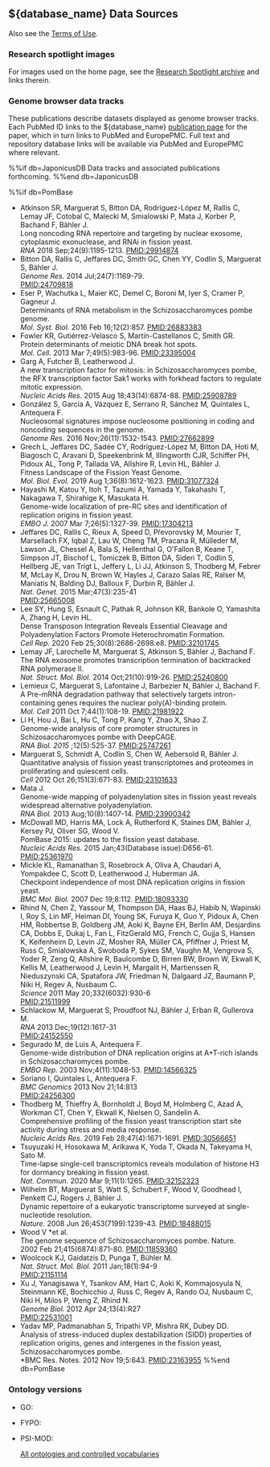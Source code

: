 ## ${database_name} Data Sources

Also see the [Terms of Use](about/terms-of-use).

### Research spotlight images

For images used on the home page, see the [Research Spotlight archive](archive/spotlight)
and links therein.

### Genome browser data tracks

These publications describe datasets displayed as genome browser
tracks. Each PubMed ID links to the ${database_name} [publication page](documentation/publication-page)
for the paper, which in turn links to PubMed and EuropePMC. Full text
and repository database links will be available via PubMed and
EuropePMC where relevant.

%%if db=JaponicusDB
Data tracks and associated publications forthcoming.
%%end db=JaponicusDB

%%if db=PomBase
  - Atkinson SR, Marguerat S, Bitton DA, Rodríguez-López M, Rallis C, Lemay JF, Cotobal C, Malecki M, Smialowski P, Mata J, Korber P, Bachand F, Bähler J.\
    Long noncoding RNA repertoire and targeting by nuclear exosome, cytoplasmic exonuclease, and RNAi in fission yeast.\
    *RNA* 2018 Sep;24(9):1195-1213. [PMID:29914874](/reference/PMID:29914874)
  - Bitton DA, Rallis C, Jeffares DC, Smith GC, Chen YY, Codlin S, Marguerat S, Bähler J.\
    *Genome Res.* 2014 Jul;24(7):1169-79.\
    [PMID:24709818](reference/PMID:24709818)
  - Eser P, Wachutka L, Maier KC, Demel C, Boroni M, Iyer S, Cramer P, Gagneur J.\
    Determinants of RNA metabolism in the Schizosaccharomyces pombe genome.\
    *Mol. Syst. Biol.* 2016 Feb 16;12(2):857. [PMID:26883383](/reference/PMID:26883383)
  - Fowler KR, Gutiérrez-Velasco S, Martín-Castellanos C, Smith GR.\
    Protein determinants of meiotic DNA break hot spots.\
    *Mol. Cell.* 2013 Mar 7;49(5):983-96. [PMID:23395004](/reference/PMID:23395004)
  - Garg A, Futcher B, Leatherwood J.\
    A new transcription factor for mitosis: in Schizosaccharomyces pombe, the RFX transcription factor Sak1 works with forkhead factors to regulate mitotic expression.\
    *Nucleic Acids Res.* 2015 Aug 18;43(14):6874-88. [PMID:25908789](/reference/PMID:25908789)
  - González S, García A, Vázquez E, Serrano R, Sánchez M, Quintales L, Antequera F.\
    Nucleosomal signatures impose nucleosome positioning in coding and noncoding sequences in the genome.\
    *Genome Res.* 2016 Nov;26(11):1532-1543. [PMID:27662899](/reference/PMID:27662899)
  - Grech L, Jeffares DC, Sadée CY, Rodríguez-López M, Bitton DA, Hoti M, Biagosch C, Aravani D, Speekenbrink M, Illingworth CJR, Schiffer PH, Pidoux AL, Tong P, Tallada VA, Allshire R, Levin HL, Bähler J.\
    Fitness Landscape of the Fission Yeast Genome.\
    *Mol. Biol. Evol.* 2019 Aug 1;36(8):1612-1623. [PMID:31077324](/reference/PMID:31077324)
  - Hayashi M, Katou Y, Itoh T, Tazumi A, Yamada Y, Takahashi T, Nakagawa T, Shirahige K, Masukata H.\
    Genome-wide localization of pre-RC sites and identification of replication origins in fission yeast.\
    *EMBO J.* 2007 Mar 7;26(5):1327-39. [PMID:17304213](/reference/PMID:17304213)
  - Jeffares DC, Rallis C, Rieux A, Speed D, Převorovský M, Mourier T, Marsellach FX, Iqbal Z, Lau W, Cheng TM, Pracana R, Mülleder M, Lawson JL, Chessel A, Bala S, Hellenthal G, O'Fallon B, Keane T, Simpson JT, Bischof L, Tomiczek B, Bitton DA, Sideri T, Codlin S, Hellberg JE, van Trigt L, Jeffery L, Li JJ, Atkinson S, Thodberg M, Febrer M, McLay K, Drou N, Brown W, Hayles J, Carazo Salas RE, Ralser M, Maniatis N, Balding DJ, Balloux F, Durbin R, Bähler J.\
    *Nat. Genet.* 2015 Mar;47(3):235-41\
    [PMID:25665008](reference/PMID:25665008)
  - Lee SY, Hung S, Esnault C, Pathak R, Johnson KR, Bankole O, Yamashita A, Zhang H, Levin HL.\
    Dense Transposon Integration Reveals Essential Cleavage and Polyadenylation Factors Promote Heterochromatin Formation.\
    *Cell Rep.* 2020 Feb 25;30(8):2686-2698.e8. [PMID:32101745](/reference/PMID:32101745)
  - Lemay JF, Larochelle M, Marguerat S, Atkinson S, Bähler J, Bachand F.\
    The RNA exosome promotes transcription termination of backtracked RNA polymerase II.\
    *Nat. Struct. Mol. Biol.* 2014 Oct;21(10):919-26. [PMID:25240800](/reference/PMID:25240800)
  - Lemieux C, Marguerat S, Lafontaine J, Barbezier N, Bähler J, Bachand F.\
    A Pre-mRNA degradation pathway that selectively targets intron-containing genes requires the nuclear poly(A)-binding protein.\
    *Mol. Cell* 2011 Oct 7;44(1):108-19. [PMID:21981922](/reference/PMID:21981922)
  - Li H, Hou J, Bai L, Hu C, Tong P, Kang Y, Zhao X, Shao Z.\
    Genome-wide analysis of core promoter structures in Schizosaccharomyces pombe with DeepCAGE.\
    *RNA Biol. 2015* ;12(5):525-37. [PMID:25747261](/reference/PMID:25747261)
  - Marguerat S, Schmidt A, Codlin S, Chen W, Aebersold R, Bähler J.\
    Quantitative analysis of fission yeast transcriptomes and proteomes in proliferating and quiescent cells.\
    *Cell* 2012 Oct 26;151(3):671-83. [PMID:23101633](/reference/PMID:23101633)
  - Mata J.\
    Genome-wide mapping of polyadenylation sites in fission yeast reveals widespread alternative polyadenylation.\
    *RNA Biol.* 2013 Aug;10(8):1407-14. [PMID:23900342](/reference/PMID:23900342)
  - McDowall MD, Harris MA, Lock A, Rutherford K, Staines DM, Bähler J, Kersey PJ, Oliver SG, Wood V.\
    PomBase 2015: updates to the fission yeast database.\
    *Nucleic Acids Res.* 2015 Jan;43(Database issue):D656-61. [PMID:25361970](/reference/PMID:25361970)
  - Mickle KL, Ramanathan S, Rosebrock A, Oliva A, Chaudari A, Yompakdee C, Scott D, Leatherwood J, Huberman JA.\
    Checkpoint independence of most DNA replication origins in fission yeast.\
    *BMC Mol. Biol.* 2007 Dec 19;8:112. [PMID:18093330](/reference/PMID:18093330)
  - Rhind N, Chen Z, Yassour M, Thompson DA, Haas BJ, Habib N, Wapinski I, Roy S, Lin MF, Heiman DI, Young SK, Furuya K, Guo Y, Pidoux A, Chen HM, Robbertse B, Goldberg JM, Aoki K, Bayne EH, Berlin AM, Desjardins CA, Dobbs E, Dukaj L, Fan L, FitzGerald MG, French C, Gujja S, Hansen K, Keifenheim D, Levin JZ, Mosher RA, Müller CA, Pfiffner J, Priest M, Russ C, Smialowska A, Swoboda P, Sykes SM, Vaughn M, Vengrova S, Yoder R, Zeng Q, Allshire R, Baulcombe D, Birren BW, Brown W, Ekwall K, Kellis M, Leatherwood J, Levin H, Margalit H, Martienssen R, Nieduszynski CA, Spatafora JW, Friedman N, Dalgaard JZ, Baumann P, Niki H, Regev A, Nusbaum C.\
    *Science* 2011 May 20;332(6032):930-6\
    [PMID:21511999](reference/PMID:21511999)
  - Schlackow M, Marguerat S, Proudfoot NJ, Bähler J, Erban R, Gullerova M.\
    *RNA* 2013 Dec;19(12):1617-31\
    [PMID:24152550](reference/PMID:24152550)
  - Segurado M, de Luis A, Antequera F.\
    Genome-wide distribution of DNA replication origins at A+T-rich islands in Schizosaccharomyces pombe.\
    *EMBO Rep.* 2003 Nov;4(11):1048-53. [PMID:14566325](/reference/PMID:14566325)
  - Soriano I, Quintales L, Antequera F.\
    *BMC Genomics* 2013 Nov 21;14:813\
    [PMID:24256300](reference/PMID:24256300)
  - Thodberg M, Thieffry A, Bornholdt J, Boyd M, Holmberg C, Azad A, Workman CT, Chen Y, Ekwall K, Nielsen O, Sandelin A.\
    Comprehensive profiling of the fission yeast transcription start site activity during stress and media response.\
    *Nucleic Acids Res.* 2019 Feb 28;47(4):1671-1691. [PMID:30566651](/reference/PMID:30566651)
  - Tsuyuzaki H, Hosokawa M, Arikawa K, Yoda T, Okada N, Takeyama H, Sato M.\
    Time-lapse single-cell transcriptomics reveals modulation of histone H3 for dormancy breaking in fission yeast.\
    *Nat. Commun.* 2020 Mar 9;11(1):1265. [PMID:32152323](/reference/PMID:32152323)
  - Wilhelm BT, Marguerat S, Watt S, Schubert F, Wood V, Goodhead I, Penkett CJ, Rogers J, Bähler J.\
    Dynamic repertoire of a eukaryotic transcriptome surveyed at single-nucleotide resolution.\
    *Nature.* 2008 Jun 26;453(7199):1239-43. [PMID:18488015](/reference/PMID:18488015)
  - Wood V *et al.\
    The genome sequence of Schizosaccharomyces pombe. Nature.\
    2002 Feb 21;415(6874):871-80. [PMID:11859360](/reference/PMID:11859360)
  - Woolcock KJ, Gaidatzis D, Punga T, Bühler M.\
    *Nat. Struct. Mol. Biol.* 2011 Jan;18(1):94-9\
    [PMID:21151114](reference/PMID:21151114)
  - Xu J, Yanagisawa Y, Tsankov AM, Hart C, Aoki K, Kommajosyula N, Steinmann KE, Bochicchio J, Russ C, Regev A, Rando OJ, Nusbaum C, Niki H, Milos P, Weng Z, Rhind N.\
    *Genome Biol.* 2012 Apr 24;13(4):R27\
    [PMID:22531001](reference/PMID:22531001)
  - Yadav MP, Padmanabhan S, Tripathi VP, Mishra RK, Dubey DD.\
    Analysis of stress-induced duplex destabilization (SIDD) properties of replication origins, genes and intergenes in the fission yeast, Schizosaccharomyces pombe.\
    *BMC Res. Notes. 2012 Nov 19;5:643. [PMID:23163955](/reference/PMID:23163955)
%%end db=PomBase

### Ontology versions

- GO: <app-cv-version cvName="molecular_function"></app-cv-version>
- FYPO: <app-cv-version cvName="fission_yeast_phenotype"></app-cv-version>
- PSI-MOD: <app-cv-version cvName="PSI-MOD"></app-cv-version>

  [All ontologies and controlled vocabularies](/internal-details)
